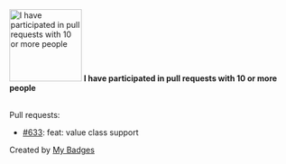 <img src="https://my-badges.github.io/my-badges/pr-collaboration-10.png" alt="I have participated in pull requests with 10 or more people" title="I have participated in pull requests with 10 or more people" width="128">
<strong>I have participated in pull requests with 10 or more people</strong>
<br><br>

Pull requests:

- <a href="https://github.com/mockk/mockk/pull/633">#633</a>: feat: value class support


Created by <a href="https://github.com/my-badges/my-badges">My Badges</a>